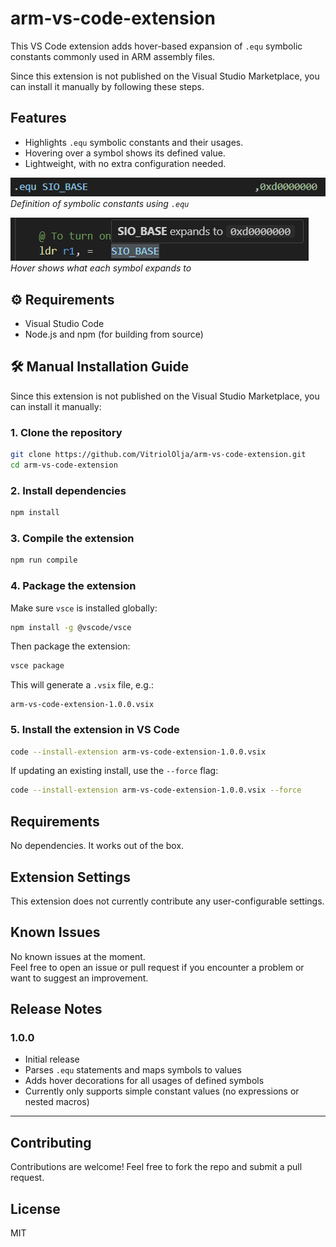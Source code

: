 # arm-vs-code-extension

This VS Code extension adds hover-based expansion of `.equ` symbolic constants commonly used in ARM assembly files.

Since this extension is not published on the Visual Studio Marketplace, you can install it manually by following these steps.

## Features

- Highlights `.equ` symbolic constants and their usages.
- Hovering over a symbol shows its defined value.
- Lightweight, with no extra configuration needed.

![Symbolic Constant Definition](img/symbolic_constant.png)  
*Definition of symbolic constants using `.equ`*

![Symbolic Constant Expansion](img/symbolic_constant_expansion.png)  
*Hover shows what each symbol expands to*


## ⚙️ Requirements

- Visual Studio Code
- Node.js and npm (for building from source)

## 🛠 Manual Installation Guide

Since this extension is not published on the Visual Studio Marketplace, you can install it manually:

### 1. Clone the repository

```bash
git clone https://github.com/VitriolOlja/arm-vs-code-extension.git
cd arm-vs-code-extension
```

### 2. Install dependencies

```bash
npm install
```

### 3. Compile the extension

```bash
npm run compile
```

### 4. Package the extension

Make sure `vsce` is installed globally:

```bash
npm install -g @vscode/vsce
```

Then package the extension:

```bash
vsce package
```

This will generate a `.vsix` file, e.g.:

```
arm-vs-code-extension-1.0.0.vsix
```

### 5. Install the extension in VS Code

```bash
code --install-extension arm-vs-code-extension-1.0.0.vsix
```

If updating an existing install, use the `--force` flag:

```bash
code --install-extension arm-vs-code-extension-1.0.0.vsix --force
```

## Requirements

No dependencies. It works out of the box.

## Extension Settings

This extension does not currently contribute any user-configurable settings.

## Known Issues

No known issues at the moment.  
Feel free to open an issue or pull request if you encounter a problem or want to suggest an improvement.

## Release Notes

### 1.0.0

- Initial release
- Parses `.equ` statements and maps symbols to values
- Adds hover decorations for all usages of defined symbols
- Currently only supports simple constant values (no expressions or nested macros)

---

## Contributing

Contributions are welcome! Feel free to fork the repo and submit a pull request.

## License

MIT
